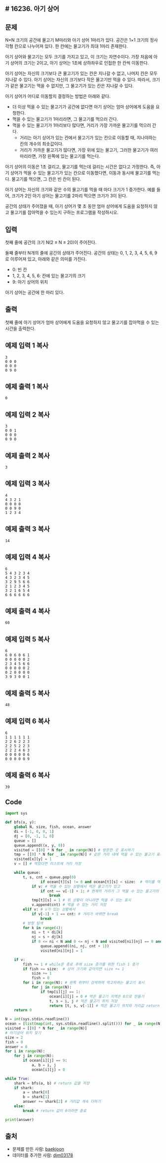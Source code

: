 ## # 16236. 아기 상어

## 문제

N×N 크기의 공간에 물고기 M마리와 아기 상어 1마리가 있다. 공간은 1×1 크기의 정사각형 칸으로 나누어져 있다. 한 칸에는 물고기가 최대 1마리 존재한다.

아기 상어와 물고기는 모두 크기를 가지고 있고, 이 크기는 자연수이다. 가장 처음에 아기 상어의 크기는 2이고, 아기 상어는 1초에 상하좌우로 인접한 한 칸씩 이동한다.

아기 상어는 자신의 크기보다 큰 물고기가 있는 칸은 지나갈 수 없고, 나머지 칸은 모두 지나갈 수 있다. 아기 상어는 자신의 크기보다 작은 물고기만 먹을 수 있다. 따라서, 크기가 같은 물고기는 먹을 수 없지만, 그 물고기가 있는 칸은 지나갈 수 있다.

아기 상어가 어디로 이동할지 결정하는 방법은 아래와 같다.

- 더 이상 먹을 수 있는 물고기가 공간에 없다면 아기 상어는 엄마 상어에게 도움을 요청한다.
- 먹을 수 있는 물고기가 1마리라면, 그 물고기를 먹으러 간다.
- 먹을 수 있는 물고기가 1마리보다 많다면, 거리가 가장 가까운 물고기를 먹으러 간다.
  - 거리는 아기 상어가 있는 칸에서 물고기가 있는 칸으로 이동할 때, 지나야하는 칸의 개수의 최솟값이다.
  - 거리가 가까운 물고기가 많다면, 가장 위에 있는 물고기, 그러한 물고기가 여러마리라면, 가장 왼쪽에 있는 물고기를 먹는다.

아기 상어의 이동은 1초 걸리고, 물고기를 먹는데 걸리는 시간은 없다고 가정한다. 즉, 아기 상어가 먹을 수 있는 물고기가 있는 칸으로 이동했다면, 이동과 동시에 물고기를 먹는다. 물고기를 먹으면, 그 칸은 빈 칸이 된다.

아기 상어는 자신의 크기와 같은 수의 물고기를 먹을 때 마다 크기가 1 증가한다. 예를 들어, 크기가 2인 아기 상어는 물고기를 2마리 먹으면 크기가 3이 된다.

공간의 상태가 주어졌을 때, 아기 상어가 몇 초 동안 엄마 상어에게 도움을 요청하지 않고 물고기를 잡아먹을 수 있는지 구하는 프로그램을 작성하시오.

## 입력

첫째 줄에 공간의 크기 N(2 ≤ N ≤ 20)이 주어진다.

둘째 줄부터 N개의 줄에 공간의 상태가 주어진다. 공간의 상태는 0, 1, 2, 3, 4, 5, 6, 9로 이루어져 있고, 아래와 같은 의미를 가진다.

- 0: 빈 칸
- 1, 2, 3, 4, 5, 6: 칸에 있는 물고기의 크기
- 9: 아기 상어의 위치

아기 상어는 공간에 한 마리 있다.

## 출력

첫째 줄에 아기 상어가 엄마 상어에게 도움을 요청하지 않고 물고기를 잡아먹을 수 있는 시간을 출력한다.

## 예제 입력 1 복사

```
3
0 0 0
0 0 0
0 9 0
```

## 예제 출력 1 복사

```
0
```

## 예제 입력 2 복사

```
3
0 0 1
0 0 0
0 9 0
```

## 예제 출력 2 복사

```
3
```

## 예제 입력 3 복사

```
4
4 3 2 1
0 0 0 0
0 0 9 0
1 2 3 4
```

## 예제 출력 3 복사

```
14
```

## 예제 입력 4 복사

```
6
5 4 3 2 3 4
4 3 2 3 4 5
3 2 9 5 6 6
2 1 2 3 4 5
3 2 1 6 5 4
6 6 6 6 6 6
```

## 예제 출력 4 복사

```
60
```

## 예제 입력 5 복사

```
6
6 0 6 0 6 1
0 0 0 0 0 2
2 3 4 5 6 6
0 0 0 0 0 2
0 2 0 0 0 0
3 9 3 0 0 1
```

## 예제 출력 5 복사

```
48
```

## 예제 입력 6 복사

```
6
1 1 1 1 1 1
2 2 6 2 2 3
2 2 5 2 2 3
2 2 2 4 6 3
0 0 0 0 0 6
0 0 0 0 0 9
```

## 예제 출력 6 복사

```
39
```

## Code

```python
import sys

def bfs(x, y):
    global N, size, fish, ocean, answer
    di = [-1, 0, 0, 1]
    dj = [0, -1, 1, 0]
    queue = []
    queue.append((x, y, 0))
    visited = [[0] * N for _ in range(N)] # 방문한 곳 표시하기
    tmp = [[0] * N for _ in range(N)] # 같은 거리 내에 먹을 수 있는 물고기 표시
    visited[x][y] = 1
    v = [] # 먹었다면 리스트에 거리 저장

    while queue:
        t, s, cnt = queue.pop(0)
				if ocean[t][s] != 0 and ocean[t][s] < size:  # 먹이를 먹을 수 있으면
            if v: # 먹을 수 있는 상황에서 먹은 물고기가 있고
                if cnt == v[-1] + 1: # 현재의 거리가 그 먹을 수 있는 물고기의 거리보다 1 크다면 종료
                    break
            tmp[t][s] = 1 # 위 상황이 아니라면 먹을 수 있는 표시
            v.append(cnt) # 먹을 수 있는 거리 저장
        elif v: # v가 있는 상황에서
            if v[-1] + 1 == cnt: # 거리가 바뀌면 break
                break
        # 방향 탐색
        for k in range(4):
            ni = t + di[k]
            nj = s + dj[k]
            if 0 <= ni < N and 0 <= nj < N and visited[ni][nj] == 0 and ocean[ni][nj] <= size:
                queue.append((ni, nj, cnt + 1))
                visited[ni][nj] = 1

    if v:
        fish += 1 # while문 종료 후에 size 증가를 위한 fish 1 증가
        if fish == size:  # 상어 크기와 같아지면 size += 1
            size += 1
            fish = 0
        for i in range(N): # 왼쪽 위부터 검색하며 먹고자하는 물고기 표시
            for j in range(N):
                if tmp[i][j] == 1:
                    ocean[i][j] = 0 # 먹은 물고기 지역은 0으로 만들기
                    t, s = i, j # 먹은 물고기 위치 저장
                    return [t, s, v[-1]] # 먹은 물고기 위치와 거리값 return
    return 0

N = int(sys.stdin.readline())
ocean = [list(map(int, sys.stdin.readline().split())) for _ in range(N)]
visited = [[0] * N for _ in range(N)]
# 아기상어 위치 찾기
size = 2
fish = 0
answer = 0
for i in range(N):
    for j in range(N):
        if ocean[i][j] == 9:
            a, b = i, j
            ocean[i][j] = 0

while True:
    shark = bfs(a, b) # return 값을 저장
    if shark:
        a = shark[0]
        b = shark[1]
        answer += shark[2] # 거리값 계속 더하기
    else:
        break # return 값이 0이라면 종료

print(answer)
```



## 출처

- 문제를 만든 사람: [baekjoon](https://www.acmicpc.net/user/baekjoon)
- 데이터를 추가한 사람: [djm03178](https://www.acmicpc.net/user/djm03178)